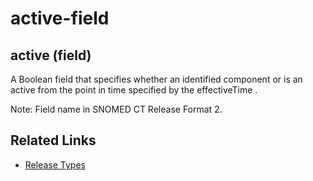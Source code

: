 # active-field

## active (field)

A Boolean field that specifies whether an identified component or is an active from the point in time specified by the effectiveTime .

Note: Field name in SNOMED CT Release Format 2.

## Related Links

* [Release Types](../../../3-release-types-packages-and-files/3.2-release-types.md)
